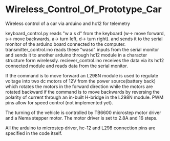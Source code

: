 # Wireless_Control_Of_Prototype_Car
Wireless control of a car via arduino and hc12 for telemetry

keyboard_control.py reads "w a s d" from the keyboard (w-> move forward, s-> move backwards, a-> turn left, d-> turn right). and sends it to the serial monitor of the arduino board connected to the computer. transmitter_control.ino reads these "wasd" inputs from the serial monitor and sends it to another arduino through hc12 module in a character structure form wirelessly. reciever_control.ino receives the data via its hc12 connected module and reads data from the serial monitor. 

If the command is to move forward an L298N module is used to regulate voltage into two dc motors of 12V from the power source(battery back) which rotates the motors in the forward direction while the motors are rotated backward if the command is to move backwards by reversing the polarity of current through an in-built H-bridge in the L298N module. PWM pins allow for speed control (not implemented yet). 

The turning of the vehicle is controlled by TB6600 microstep motor driver and a Nema stepper motor. The motor driver is set to 2.8A and 16 steps. 

All the arduino to microstep driver, hc-12 and L298 connection pins are specified in the code itself. 
